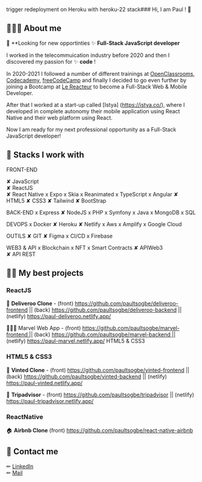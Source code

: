 
trigger redeployment on Heroku with heroku-22 stack### Hi, I am Paul ! 🔭

## 👨🏿‍💻 About me

👀 **Looking for new opportinties 
✨ **Full-Stack JavaScript developer**

I worked in the telecommuication industry before 2020 and then I discovered my passion for ✨ **code** ! 

In 2020-2021 I followed a number of different trainings at [OpenClassrooms](https://openclassrooms.com/fr/), [Codecademy](https://www.codecademy.com/), [freeCodeCamp](https://www.freecodecamp.org/learn/) and finally I decided to go even further by joining a Bootcamp at [Le Reacteur](https://www.lereacteur.io/) to become a Full-Stack Web & Mobile Developer.

After that I worked at a start-up called [Istya] (https://istya.co/), where I developed in complete autonomy their mobile application using React Native and their web platform using React.

Now I am ready for my next professional opportunity as a Full-Stack JavaScript developer!

## 🔗 Stacks I work with

FRONT-END

✘ JavaScript          
✘ ReactJS  
✘ React Native
x Expo
x Skia
x Reanimated
x TypeScript
x Angular
✘ HTML5 
✘ CSS3 
✘ Tailwind
✘ BootStrap

BACK-END
x Express
✘ NodeJS 
x PHP
x Symfony
x Java
x MongoDB
x SQL

DEVOPS
x Docker
✘ Heroku 
✘ Netlify 
x Aws
x Amplify
x Google Cloud

OUTILS
✘ GIT
✘ Figma
x CI/CD
x Firebase

WEB3 & API
x Blockchain
x NFT
x Smart Contracts
✘ APIWeb3                
✘ API REST
               


## 👌🏿 My best projects

### ReactJS 

🍔 **Deliveroo Clone** - (front) https://github.com/paultsogbe/deliveroo-frontend || (back) https://github.com/paultsogbe/deliveroo-backend || (netlify) https://paul-deliveroo.netlify.app/

👩🏿‍🎤 Marvel Web App - (front) https://github.com/paultsogbe/marvel-frontend || (back) https://github.com/paultsogbe/marvel-backend || (netlify) https://paul-marvel.netlify.app/
HTML5 & CSS3


### HTML5 & CSS3
 
👗 **Vinted Clone** - (front) https://github.com/paultsogbe/vinted-frontend || (back) https://github.com/paultsogbe/vinted-backend || (netlify) https://paul-vinted.netlify.app/

🛌 **Tripadvisor** - (front) https://github.com/paultsogbe/tripadvisor || (netlify) https://paul-tripadvisor.netlify.app/


### ReactNative

🏠 **Airbnb Clone** (front) https://github.com/paultsogbe/react-native-airbnb



## 📩 Contact me

✏︎ [LinkedIn](https://www.linkedin.com/in/paul-tsogbe/)  
✏︎ [Mail](mailto:paul.tsogbe@gmail.com)


<!--
**paultsogbe/paultsogbe** is a ✨ _special_ ✨ repository because its `README.md` (this file) appears on your GitHub profile.

Here are some ideas to get you started:

- 🔭 I’m currently working on ... React
- 🌱 I’m currently learning ... Vue.js
- 👯 I’m looking to collaborate on ... Vue.js
- 🤔 I’m looking for help with ... Finding my first job as e developer
- 💬 Ask me about ... anything
- 📫 How to reach me: ... [LinkedIn](https://www.linkedin.com/in/paul-tsogbe)
- 😄 Pronouns: ...He/Him
- ⚡ Fun fact: ... I like hats
Here are some ideas to get you started:

-->
